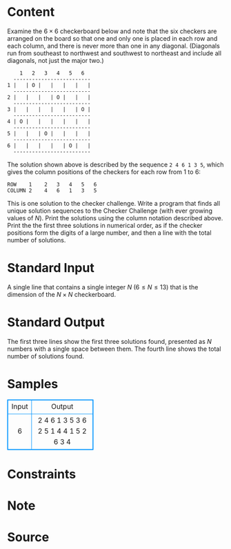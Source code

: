 
# Content

Examine the $6\times 6$ checkerboard below and note that the six checkers are arranged on the board so that one and only one is placed in each row and each column, and there is never more than one in any diagonal. (Diagonals run from southeast to northwest and southwest to northeast and include all diagonals, not just the major two.)

```
    1   2   3   4   5   6
  -------------------------
1 |   | O |   |   |   |   |
  -------------------------
2 |   |   |   | O |   |   |
  -------------------------
3 |   |   |   |   |   | O |
  -------------------------
4 | O |   |   |   |   |   |
  -------------------------
5 |   |   | O |   |   |   |
  -------------------------
6 |   |   |   |   | O |   |
  -------------------------
```

The solution shown above is described by the sequence `2 4 6 1 3 5`, which gives the column positions of the checkers for each row from $1$ to $6$:

```
ROW    1	2	3	4	5	6
COLUMN 2	4	6	1	3	5
```

This is one solution to the checker challenge. Write a program that finds all unique solution sequences to the Checker Challenge (with ever growing values of $N$). Print the solutions using the column notation described above. Print the the first three solutions in numerical order, as if the checker positions form the digits of a large number, and then a line with the total number of solutions.

# Standard Input

A single line that contains a single integer $N$ ($6\leq N\leq 13$) that is the dimension of the $N\times N$ checkerboard.

# Standard Output

The first three lines show the first three solutions found, presented as $N$ numbers with a single space between them. The fourth line shows the total number of solutions found.

# Samples

<style>
        table,table tr th, table tr td { border:1px solid #0094ff; }
        table { width: 200px; min-height: 25px; line-height: 25px; text-align: center; border-collapse: collapse;}   
    </style>
<table>
	<tr>
		<td>Input</td>
		<td>Output</td>
	</tr>
<tr><td>6</td><td>2 4 6 1 3 5
3 6 2 5 1 4
4 1 5 2 6 3
4</td></tr></table>


# Constraints



# Note



# Source



